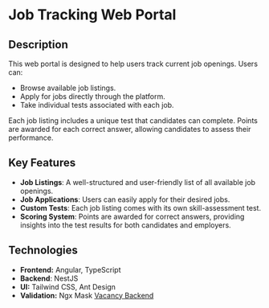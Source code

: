 # Job Tracking Web Portal

## Description

This web portal is designed to help users track current job openings. Users can:

- Browse available job listings.
- Apply for jobs directly through the platform.
- Take individual tests associated with each job.

Each job listing includes a unique test that candidates can complete. Points are awarded for each correct answer, allowing candidates to assess their performance.

## Key Features

- **Job Listings**: A well-structured and user-friendly list of all available job openings.
- **Job Applications**: Users can easily apply for their desired jobs.
- **Custom Tests**: Each job listing comes with its own skill-assessment test.
- **Scoring System**: Points are awarded for correct answers, providing insights into the test results for both candidates and employers.

## Technologies

- **Frontend:** Angular, TypeScript
- **Backend**: NestJS
- **UI:** Tailwind CSS, Ant Design
- **Validation:** Ngx Mask
[Vacancy Backend](https://github.com/AslanMamedov/vacancy_backend)

